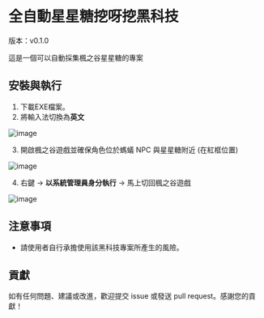 # 全自動星星糖挖呀挖黑科技

版本：v0.1.0

這是一個可以自動採集楓之谷星星糖的專案

## 安裝與執行

1. 下載EXE檔案。
2. 將輸入法切換為**英文**
 
![image](https://github.com/mitchhuang777/MapleStarCandayHarvest/assets/79703512/7c6af1b4-ac41-4fec-a1bb-91653476cd9e)

3. 開啟楓之谷遊戲並確保角色位於螞蟻 NPC 與星星糖附近 (在紅框位置)

![image](https://github.com/mitchhuang777/MapleStarCandayHarvest/assets/79703512/61b7f3c4-5f85-46fe-be87-bc9a0295a2e7)

4. 右鍵 -> **以系統管理員身分執行** -> 馬上切回楓之谷遊戲


![image](https://github.com/mitchhuang777/MapleStarCandayHarvest/assets/79703512/ae41a70d-f996-4143-b2c9-40ee88ebc9ce)

## 注意事項

- 請使用者自行承擔使用該黑科技專案所產生的風險。

## 貢獻

如有任何問題、建議或改進，歡迎提交 issue 或發送 pull request。感謝您的貢獻！

